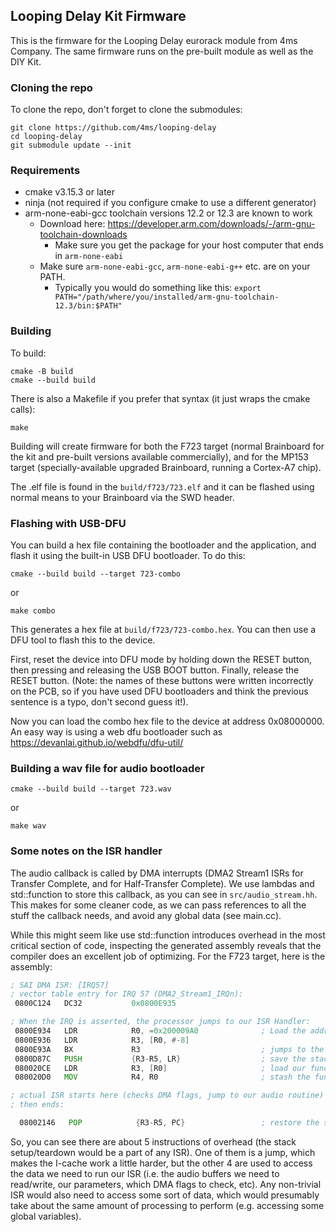 ## Looping Delay Kit Firmware ##

This is the firmware for the Looping Delay eurorack module from 4ms Company.
The same firmware runs on the pre-built module as well as the DIY Kit.

### Cloning the repo

To clone the repo, don't forget to clone the submodules:

```
git clone https://github.com/4ms/looping-delay
cd looping-delay
git submodule update --init
```

### Requirements

  - cmake v3.15.3 or later
  - ninja (not required if you configure cmake to use a different generator) 
  - arm-none-eabi-gcc toolchain versions 12.2 or 12.3 are known to work
      - Download here: https://developer.arm.com/downloads/-/arm-gnu-toolchain-downloads
          - Make sure you get the package for your host computer that ends in `arm-none-eabi`
      - Make sure `arm-none-eabi-gcc`, `arm-none-eabi-g++` etc. are on your PATH.
          - Typically you would do something like this: `export PATH="/path/where/you/installed/arm-gnu-toolchain-12.3/bin:$PATH"`

### Building

To build:

```
cmake -B build
cmake --build build
```

There is also a Makefile if you prefer that syntax (it just wraps the cmake calls):

```
make
```

Building will create firmware for both the F723 target (normal Brainboard for the kit and pre-built versions available commercially), and for the MP153 target (specially-available upgraded Brainboard, running a Cortex-A7 chip).

The .elf file is found in the `build/f723/723.elf` and it can be flashed using normal means to your Brainboard via the SWD header.

### Flashing with USB-DFU

You can build a hex file containing the bootloader and the application, and flash it using the built-in USB DFU bootloader. To do this:

```
cmake --build build --target 723-combo
```

or

```
make combo
```

This generates a hex file at `build/f723/723-combo.hex`. You can then use a DFU tool to flash this to the device. 

First, reset the device into DFU mode by holding down the RESET button, then pressing and releasing the USB BOOT button. Finally, release the RESET button. (Note: the names of these buttons were written incorrectly on the PCB, so if you have used DFU bootloaders and think the previous sentence is a typo, don't second guess it!).

Now you can load the combo hex file to the device at address 0x08000000. An easy way is using a web dfu bootloader such as https://devanlai.github.io/webdfu/dfu-util/


### Building a wav file for audio bootloader

```
cmake --build build --target 723.wav
```

or 

```
make wav
```


### Some notes on the ISR handler

The audio callback is called by DMA interrupts (DMA2 Stream1 ISRs for Transfer Complete, and for Half-Transfer Complete).
We use lambdas and std::function to store this callback, as you can see in `src/audio_stream.hh`. This makes for some
cleaner code, as we can pass references to all the stuff the callback needs, and avoid any global data (see main.cc).

While this might seem like use std::function introduces overhead in the most critical section
of code, inspecting the generated assembly reveals that the compiler does an
excellent job of optimizing. For the F723 target, here is the assembly:


```asm
; SAI DMA ISR: [IRQ57]
; vector table entry for IRQ 57 (DMA2_Stream1_IRQn):
 0800C124   DC32           0x0800E935

; When the IRQ is asserted, the processor jumps to our ISR Handler:
 0800E934   LDR            R0, =0x200009A0              ; Load the address of our function object 
 0800E936   LDR            R3, [R0, #-8]
 0800E93A   BX             R3							; jumps to the function object at 0x0800D87C
 0800D87C   PUSH           {R3-R5, LR}                  ; save the stack (ISRs normally have to do this)
 080020CE   LDR            R3, [R0]                     ; load our function object to R3 (this contains the state and context we use in the ISR)
 080020D0   MOV            R4, R0                       ; stash the function object address for later use

; actual ISR starts here (checks DMA flags, jump to our audio routine)
; then ends:

  08002146   POP            {R3-R5, PC}                 ; restore the stack and return to normal execution
 ```

 So, you can see there are about 5 instructions of overhead (the stack setup/teardown would be a part of any ISR). 
 One of them is a jump, which makes the I-cache work a little harder, but the other 4 are used to access the data
 we need to run our ISR (i.e. the audio buffers we need to read/write, our parameters, which DMA flags to check, etc).
 Any non-trivial ISR would also need to access some sort of data, which would presumably take about the same amount
 of processing to perform (e.g. accessing some global variables).


